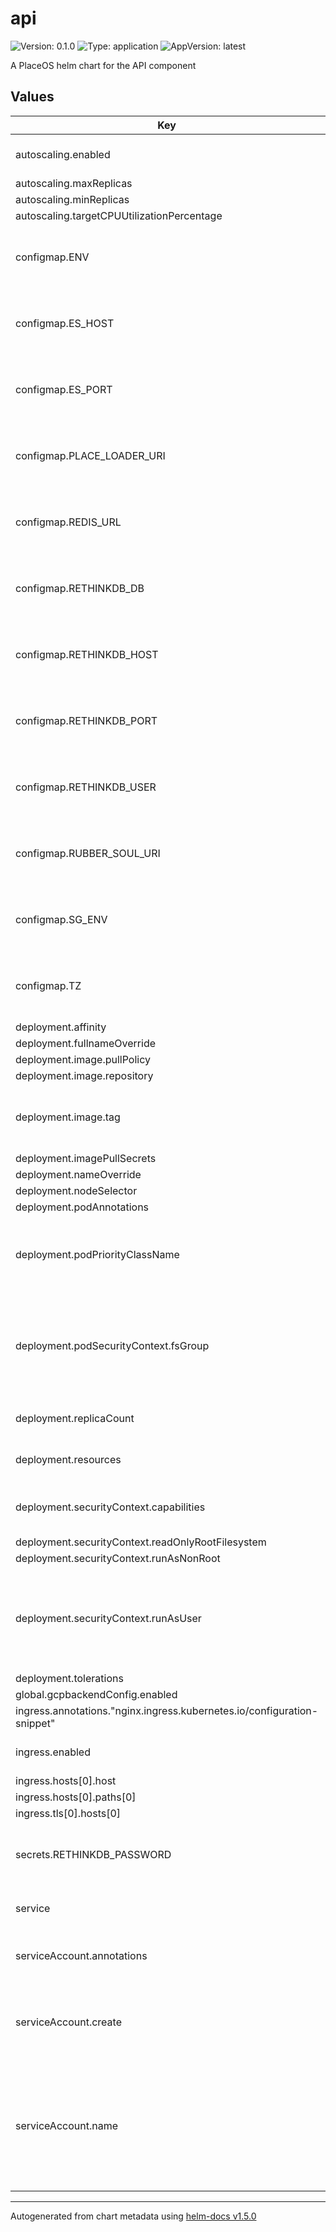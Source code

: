 # api

![Version: 0.1.0](https://img.shields.io/badge/Version-0.1.0-informational?style=flat-square) ![Type: application](https://img.shields.io/badge/Type-application-informational?style=flat-square) ![AppVersion: latest](https://img.shields.io/badge/AppVersion-latest-informational?style=flat-square)

A PlaceOS helm chart for the API component

## Values

| Key | Type | Default | Description |
|-----|------|---------|-------------|
| autoscaling.enabled | bool | `false` | enable horizontal pod autoscaling |
| autoscaling.maxReplicas | int | `10` |  |
| autoscaling.minReplicas | int | `1` |  |
| autoscaling.targetCPUUtilizationPercentage | int | `80` |  |
| configmap.ENV | string | `nil` | value exposed as environment variable to the pod |
| configmap.ES_HOST | string | `nil` | value exposed as environment variable to the pod |
| configmap.ES_PORT | int | `0` | value exposed as environment variable to the pod |
| configmap.PLACE_LOADER_URI | string | `nil` | value exposed as environment variable to the pod |
| configmap.REDIS_URL | string | `nil` | value exposed as environment variable to the pod |
| configmap.RETHINKDB_DB | string | `nil` | value exposed as environment variable to the pod |
| configmap.RETHINKDB_HOST | string | `nil` | value exposed as environment variable to the pod |
| configmap.RETHINKDB_PORT | string | `nil` | value exposed as environment variable to the pod |
| configmap.RETHINKDB_USER | string | `nil` | value exposed as environment variable to the pod |
| configmap.RUBBER_SOUL_URI | string | `nil` | value exposed as environment variable to the pod |
| configmap.SG_ENV | string | `nil` | value exposed as environment variable to the pod |
| configmap.TZ | string | `"Australia/Sydney"` | value exposed as environment variable to the pod |
| deployment.affinity | object | `{}` |  |
| deployment.fullnameOverride | string | `""` |  |
| deployment.image.pullPolicy | string | `"IfNotPresent"` |  |
| deployment.image.repository | string | `"placeos/rest-api"` |  |
| deployment.image.tag | string | `nil` | tag Overrides the image tag whose default is the chart appVersion. |
| deployment.imagePullSecrets | list | `[]` |  |
| deployment.nameOverride | string | `""` |  |
| deployment.nodeSelector | object | `{}` |  |
| deployment.podAnnotations | object | `{}` |  |
| deployment.podPriorityClassName | string | `"high"` | pod priority class must exist already Generated by the init job chart |
| deployment.podSecurityContext.fsGroup | int | `10001` | fsGroup is defined at container build time and in most circumstances should not be changed |
| deployment.replicaCount | int | `1` | number of replicas to deploy |
| deployment.resources | object | `{}` | Pod resources request and limits |
| deployment.securityContext.capabilities | object | `{"drop":["ALL"]}` | Linux Capabilities for the container |
| deployment.securityContext.readOnlyRootFilesystem | bool | `true` |  |
| deployment.securityContext.runAsNonRoot | bool | `true` |  |
| deployment.securityContext.runAsUser | int | `10001` | runAsUser is defined at container build time and in most circumstances should not be changed |
| deployment.tolerations | list | `[]` |  |
| global.gcpbackendConfig.enabled | bool | `false` |  |
| ingress.annotations."nginx.ingress.kubernetes.io/configuration-snippet" | string | `"add_header X-Frame-Options SAMEORIGIN;"` |  |
| ingress.enabled | bool | `true` | enable ingress to expose the pod services |
| ingress.hosts[0].host | string | `"_"` |  |
| ingress.hosts[0].paths[0] | string | `"/api/"` |  |
| ingress.tls[0].hosts[0] | string | `"_"` |  |
| secrets.RETHINKDB_PASSWORD | string | `nil` | value exposed as environment variable to the pod |
| service | object | `{"port":3000,"type":"ClusterIP"}` | service exposed by deployment |
| serviceAccount.annotations | object | `{}` | Annotations to add to the service account |
| serviceAccount.create | bool | `false` | Specifies whether a service account should be created |
| serviceAccount.name | string | `""` | The name of the service account to use. If not set and create is true, a name is generated using the fullname template |

----------------------------------------------
Autogenerated from chart metadata using [helm-docs v1.5.0](https://github.com/norwoodj/helm-docs/releases/v1.5.0)
